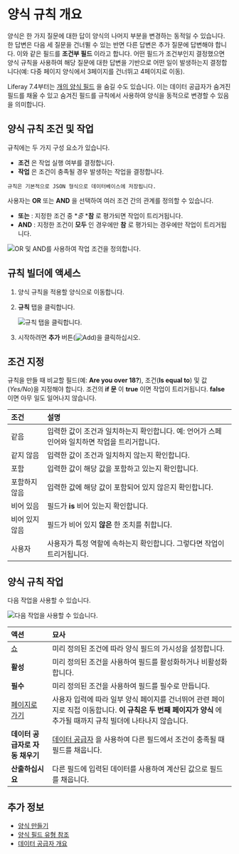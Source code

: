 # 양식 규칙 개요

양식은 한 가지 질문에 대한 답이 양식의 나머지 부분을 변경하는 동적일 수 있습니다. 한 답변은 다음 세 질문을 건너뛸 수 있는 반면 다른 답변은 추가 질문에 답변해야 합니다. 이와 같은 필드를 **조건부 필드** 이라고 합니다. 어떤 필드가 조건부인지 결정했으면 양식 규칙을 사용하여 해당 질문에 대한 답변을 기반으로 어떤 일이 발생하는지 결정합니다(예: 다중 페이지 양식에서 3페이지를 건너뛰고 4페이지로 이동).

Liferay 7.4부터는 [개의 양식 필드](../creating-and-managing-forms/forms-field-types-reference.md) 을 숨길 수도 있습니다. 이는 데이터 공급자가 숨겨진 필드를 채울 수 있고 숨겨진 필드를 규칙에서 사용하여 양식을 동적으로 변경할 수 있음을 의미합니다.

## 양식 규칙 조건 및 작업

규칙에는 두 가지 구성 요소가 있습니다.

* **조건** 은 작업 실행 여부를 결정합니다.
* **작업** 은 조건이 충족될 경우 발생하는 작업을 결정합니다.

```{note}
규칙은 기본적으로 JSON 형식으로 데이터베이스에 저장됩니다.
```

사용자는 **OR** 또는 **AND** 을 선택하여 여러 조건 간의 관계를 정의할 수 있습니다.

* **또는** : 지정한 조건 중 **중* ***참** 로 평가되면 작업이 트리거됩니다.
* **AND** : 지정한 조건이 **모두** 인 경우에만 **참** 로 평가되는 경우에만 작업이 트리거됩니다.

![OR 및 AND를 사용하여 작업 조건을 정의합니다.](./form-rules-overview/images/01.png)

## 규칙 빌더에 액세스

1. 양식 규칙을 적용할 양식으로 이동합니다.
1. **규칙** 탭을 클릭합니다.

    ![규칙 탭을 클릭합니다.](./form-rules-overview/images/02.png)

1. 시작하려면 **추가** 버튼(![Add](../../../images/icon-add.png))을 클릭하십시오.

## 조건 지정

규칙을 만들 때 비교할 필드(예: **Are you over 18?**), 조건(**Is equal to**) 및 값(_Yes/No_)을 지정해야 합니다. 조건의 **if 문** 이 **true** 이면 작업이 트리거됩니다. **false** 이면 아무 일도 일어나지 않습니다.

| 조건 | 설명 |
| :--- | :--- |
| 같음 | 입력한 값이 조건과 일치하는지 확인합니다. 예: 언어가 스페인어와 일치하면 작업을 트리거합니다. |
| 같지 않음 | 입력한 값이 조건과 일치하지 않는지 확인합니다. |
| 포함 | 입력한 값이 해당 값을 포함하고 있는지 확인합니다. |
| 포함하지 않음 | 입력한 값에 해당 값이 포함되어 있지 않은지 확인합니다. |
| 비어 있음 | 필드가 **is** 비어 있는지 확인합니다. |
| 비어 있지 않음 | 필드가 비어 있지 **않은** 한 조치를 취합니다. |
| 사용자 | 사용자가 특정 역할에 속하는지 확인합니다. 그렇다면 작업이 트리거됩니다. |

## 양식 규칙 작업

다음 작업을 사용할 수 있습니다.

![다음 작업을 사용할 수 있습니다.](./form-rules-overview/images/03.png)

| 액션                                          | 묘사                                                                                                        |
|:------------------------------------------- |:--------------------------------------------------------------------------------------------------------- |
| [쇼](./using-the-show-hide-rule.md)          | 미리 정의된 조건에 따라 양식 필드의 가시성을 설정합니다.                                                                          |
| **활성** | 미리 정의된 조건을 사용하여 필드를 활성화하거나 비활성화합니다.                                                                       |
| **필수** | 미리 정의된 조건을 사용하여 필드를 필수로 만듭니다.                                                                             |
| [페이지로 가기](./using-the-jump-to-page-rule.md) | 사용자 입력에 따라 일부 양식 페이지를 건너뛰어 관련 페이지로 직접 이동합니다. **이 규칙은 두 번째 페이지가 양식** 에 추가될 때까지 규칙 빌더에 나타나지 않습니다.              |
| **데이터 공급자로 자동 채우기** | [데이터 공급자](../using-the-rest-data-provider-to-populate-form-options.md) 을 사용하여 다른 필드에서 조건이 충족될 때 필드를 채웁니다. |
| **산출하십시요** | 다른 필드에 입력된 데이터를 사용하여 계산된 값으로 필드를 채웁니다.                                                                    |




## 추가 정보

* [양식 만들기](../creating-and-managing-forms/creating-forms.md)
* [양식 필드 유형 참조](../creating-and-managing-forms/forms-field-types-reference.md)
* [데이터 공급자 개요](../data-providers/data-providers-overview.md)
